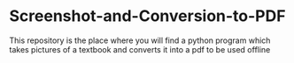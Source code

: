 # Screenshot-and-Conversion-to-PDF
This repository is the place where you will find a python program which takes pictures of a textbook and converts it into a pdf to be used offline
